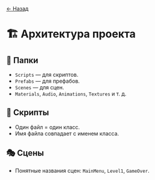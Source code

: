 ﻿[← Назад](index.md)
# 🏗️ Архитектура проекта

## 📂 Папки
- `Scripts` — для скриптов.
- `Prefabs` — для префабов.
- `Scenes` — для сцен.
- `Materials`, `Audio`, `Animations`, `Textures` и т. д.

## 📌 Скрипты
- Один файл = один класс.
- Имя файла совпадает с именем класса.

## 🎭 Сцены
- Понятные названия сцен: `MainMenu`, `Level1`, `GameOver`.
